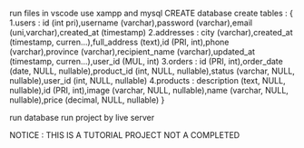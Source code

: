 run files in vscode
use xampp and mysql
CREATE database
create tables :
{
1.users : id (int pri),username (varchar),password (varchar),email (uni,varchar),created_at (timestamp)
2.addresses : city (varchar),created_at (timestamp, curren...),full_address (text),id (PRI, int),phone (varchar),province (varchar),recipient_name (varchar),updated_at (timestamp, curren...),user_id (MUL, int)
3.orders : id (PRI, int),order_date (date, NULL, nullable),product_id (int, NULL, nullable),status (varchar, NULL, nullable),user_id (int, NULL, nullable)
4.products : description (text, NULL, nullable),id (PRI, int),image (varchar, NULL, nullable),name (varchar, NULL, nullable),price (decimal, NULL, nullable)
}

run database
run project by live server


NOTICE : THIS IS A TUTORIAL PROJECT NOT A COMPLETED
